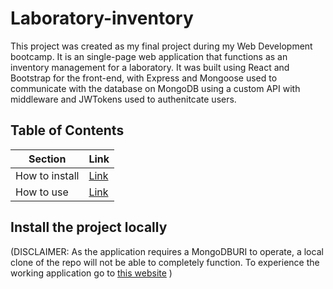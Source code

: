 # Laboratory-inventory

This project was created as my final project during my Web Development bootcamp. It is an single-page web application that functions as an inventory management for a laboratory. It was built using React and Bootstrap for the front-end, with Express and Mongoose used to communicate with the database on MongoDB using a custom API with middleware and JWTokens used to authenitcate users.

## Table of Contents

Section | Link |
--- | --- |
How to install | [Link]()
How to use | [Link]()

## Install the project locally

(DISCLAIMER: As the application requires a MongoDBURI to operate, a local clone of the repo will not be able to completely function. To experience the working application go to <a href="https://laboratory-inventory.onrender.com" target="_blank">this website</a> )
